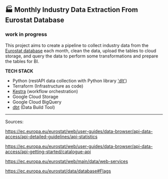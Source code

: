 ## :factory: Monthly Industry Data Extraction From Eurostat Database
### **work in progress**


This project aims to create a pipeline to collect industry data from the [Eurostat database](https://ec.europa.eu/eurostat/data/database) each month, clean the data, upload the tables to cloud storage, and query the data to perform some transformations and prepare the tables for BI.


**TECH STACK**


* Python (restAPI data collection with Python library ['dlt'](https://dlthub.com/))
* Terraform (Infrastructure as code)
* [Kestra](https://kestra.io/) (workflow orchestration)
* Google Cloud Storage
* Google Cloud BigQuery
* [dbt](https://hub.getdbt.com/) (Data Build Tool)
  

---


Sources:

https://ec.europa.eu/eurostat/web/user-guides/data-browser/api-data-access/api-detailed-guidelines/api-statistics

https://ec.europa.eu/eurostat/web/user-guides/data-browser/api-data-access/api-getting-started/catalogue-api

https://ec.europa.eu/eurostat/web/main/data/web-services

https://ec.europa.eu/eurostat/data/database#Flags



